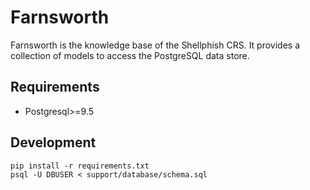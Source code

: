 # Farnsworth

Farnsworth is the knowledge base of the Shellphish CRS.
It provides a collection of models to access the PostgreSQL data store.


## Requirements

* Postgresql>=9.5


## Development

    pip install -r requirements.txt
    psql -U DBUSER < support/database/schema.sql
